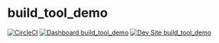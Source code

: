 # build_tool_demo

[![CircleCI](https://circleci.com/gh/ericmichalsen/build_tool_demo.svg?style=shield)](https://circleci.com/gh/ericmichalsen/build_tool_demo)
[![Dashboard build_tool_demo](https://img.shields.io/badge/dashboard-build_tool_demo-yellow.svg)](https://dashboard.pantheon.io/sites/5d6f596c-9cd6-4764-b10c-359c71c4138d#dev/code)
[![Dev Site build_tool_demo](https://img.shields.io/badge/site-build_tool_demo-blue.svg)](http://dev-build_tool_demo.pantheonsite.io/)